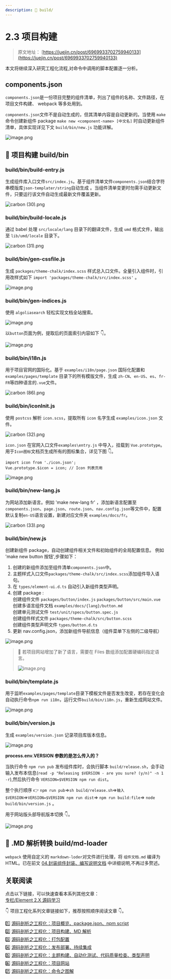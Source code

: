```yaml
---
description: 📁 build/
---
```


# 2.3 项目构建

> 原文地址： [https://juejin.cn/post/6969933702759940133](https://juejin.cn/post/6969933702759940133)

本文将继续深入研究工程化流程,对命令中调用的脚本配置逐一分析。

## components.json

`components.json`是一份项目完整的组件清单，列出了组件的名称、文件路径，在项目文件构建、 webpack 等多处用到。

`components.json`文件不是自动生成的，但其清单内容是自动更新的。当使用 `make`命令创建新组件 package `make new <component-name> [中文名]` 时自动更新组件清单，具体实现详见下文 `build/bin/new.js` 功能详解。

![image.png](https://p6-juejin.byteimg.com/tos-cn-i-k3u1fbpfcp/dc7aa3a40975415183391067bba4942c\~tplv-k3u1fbpfcp-watermark.image)

## 🔧 项目构建 build/bin

### build/bin/build-entry.js

生成组件库入口文件`src/index.js`。基于组件清单文件`components.json`结合字符串模版库`json-templater/string`自动生成 。当组件清单变更时勿需手动更新文件，只要运行该文件自动生成最新文件覆盖更新。

![carbon (30).png](https://p1-juejin.byteimg.com/tos-cn-i-k3u1fbpfcp/0844ce36c74646dd962f016323b6340c\~tplv-k3u1fbpfcp-watermark.image)

### build/bin/build-locale.js

通过 babel 处理 `src/locale/lang` 目录下的翻译文件，生成 `umd` 格式文件，输出至 `lib/umd/locale` 目录下。

![carbon (31).png](https://p6-juejin.byteimg.com/tos-cn-i-k3u1fbpfcp/880ca8b250804afba7b3e6ebb2117b3b\~tplv-k3u1fbpfcp-watermark.image)

### build/bin/gen-cssfile.js

生成 `packages/theme-chalk/index.scss` 样式总入口文件。全量引入组件时，引用改样式如下 `import 'packages/theme-chalk/src/index.scss'` 。

![image.png](https://p1-juejin.byteimg.com/tos-cn-i-k3u1fbpfcp/d7bc95d9d2734522878ae1129dfb0691\~tplv-k3u1fbpfcp-watermark.image)

### build/bin/gen-indices.js

使用 `algoliasearch` 轻松实现文档全站搜索。

![image.png](https://p9-juejin.byteimg.com/tos-cn-i-k3u1fbpfcp/57bcebda271548b48cb13ea504e595ef\~tplv-k3u1fbpfcp-watermark.image)

以`button`页面为例，提取后的页面索引内容如下 👇。

![image.png](https://p6-juejin.byteimg.com/tos-cn-i-k3u1fbpfcp/81a1c7f54a5d4ce5b8df7a2755794b63\~tplv-k3u1fbpfcp-watermark.image)

### build/bin/i18n.js

用于项目官网的国际化。基于 `examples/i18n/page.json` 国际化配置和 `examples/pages/template` 目录下的所有模版文件，生成 `zh-CN`、`en-US`、`es`、`fr-FR`等四种语言的`.vue`文件。

![carbon (86).png](https://p1-juejin.byteimg.com/tos-cn-i-k3u1fbpfcp/adb905b22fd544bfb3352bb62e1c53fd\~tplv-k3u1fbpfcp-watermark.image)

### build/bin/iconInit.js

使用 `postcss` 解析 `icon.scss`，提取所有 `icon` 名字生成 `examples/icon.json` 文件。

![carbon (32).png](https://p1-juejin.byteimg.com/tos-cn-i-k3u1fbpfcp/5dab4c64518f4e56a594df036d38d9e6\~tplv-k3u1fbpfcp-watermark.image)

`icon.json` 在官网入口文件`examples\entry.js` 中导入，挂载到 `Vue.prototype`。 用于`Icon图标`文档页生成所有的图标集合，详见下图 👇。

```
import icon from './icon.json';
Vue.prototype.$icon = icon; // Icon 列表页用
```

![image.png](https://p3-juejin.byteimg.com/tos-cn-i-k3u1fbpfcp/56f1d7f362e144919297e05a292107c2\~tplv-k3u1fbpfcp-watermark.image)

### build/bin/new-lang.js

为网站添加新语言。例如 'make new-lang fr' ，添加新语言配置至 `components.json`、`page.json`、`route.json`、`nav.config.json`等文件中，配置默认复制`en-US`语言设置，新建对应文件夹 `examples/docs/fr`。

![carbon (33).png](https://p6-juejin.byteimg.com/tos-cn-i-k3u1fbpfcp/50e5bbed333d440fa165eb383397b4b4\~tplv-k3u1fbpfcp-watermark.image)

### build/bin/new.js

创建新组件 package，自动创建组件相关文件和初始组件的全局配置信息。 例如 'make new button 按钮',步骤如下：

1. 创建的新组件添加至组件清单`components.json`中。
2. 主题样式入口文件`packages/theme-chalk/src/index.scss`添加组件导入语句。
3. 在 `types/element-ui.d.ts` 自动引入新组件类型声明。
4. 创建 package :\
   创建组件文件 `packages/button/index.js` `packages/button/src/main.vue`\
   创建多语言组件文档 `examples/docs/{lang}/button.md`\
   创建单元测试文件 `test/unit/specs/button.spec.js`\
   创建组件样式文件 `packages/theme-chalk/src/button.scss`\
   创建组件类型声明文件 `types/button.d.ts`
5. 更新 nav.config.json，添加新组件导航信息（组件菜单下左侧的二级导航）

![image.png](https://p6-juejin.byteimg.com/tos-cn-i-k3u1fbpfcp/82f11af5cf2c48149c9be74a2c0e6b44\~tplv-k3u1fbpfcp-watermark.image)

> 🚨 若项目网站增加了新了语言，需要在 Files 数组添加配置硬编码指定语言。
>
> <img src="https://p1-juejin.byteimg.com/tos-cn-i-k3u1fbpfcp/d76aaeb9f11e4e479b6f60f595d868db~tplv-k3u1fbpfcp-watermark.image" alt="image.png" data-size="original">

### build/bin/template.js

用于监听`examples/pages/template`目录下模板文件是否发生改变，若存在变化会自动执行命令`npm run i18n`，运行文件`build/bin/i18n.js`，重新生成网站文件。

![image.png](https://p9-juejin.byteimg.com/tos-cn-i-k3u1fbpfcp/4bbaa1e1a1d1443b8935ba3f5e095b0f\~tplv-k3u1fbpfcp-watermark.image)

### build/bin/version.js

生成 `examples/version.json` 记录项目库版本信息。

![image.png](https://p9-juejin.byteimg.com/tos-cn-i-k3u1fbpfcp/80439736e0234a3f8cbba431c01e15c2\~tplv-k3u1fbpfcp-watermark.image)

**process.env.VERSION 参数的是怎么传入的？**

当执行命令 `npm run pub` 发布组件库时，会执行脚本 `build/release.sh`，会手动输入发布本信息(`read -p "Releasing $VERSION - are you sure? (y/n)" -n 1 -r`),然后执行命令 `VERSION=$VERSION npm run dist`。

整个执行顺序 👉 `npm run pub`=>`sh build/release.sh`=>`输入$VERSION`=>`VERSION=$VERSION npm run dist`=> `npm run build:file`=> `node build/bin/version.js` 。

用于网站版头部导航版本切换 👇。

![image.png](https://p9-juejin.byteimg.com/tos-cn-i-k3u1fbpfcp/a1ac360528ef4c9ea8c1250b32521df2\~tplv-k3u1fbpfcp-watermark.image)

## 🔄 .MD 解析转换 build/md-loader

`webpack` 使用自定义的 `markdown-loder`对文件进行处理，将 `组件文档.md` 编译为 HTML。已在前文 [04.封装组件封装、编写说明文档](https://juejin.cn/post/6953614014546968589#heading-5) 中详细说明,不再过多赘述。

## 关联阅读

点击以下链接，可以快速查看本系列其他文章：\
[专栏/Element 2.X 源码学习](https://juejin.cn/column/6961321064110489631)

👇 项目工程化系列文章链接如下，推荐按照顺序阅读文章 👇。

1️⃣ [源码剖析之工程化：项目概览、package.json、npm script](https://juejin.cn/post/6969258163136626725)\
2️⃣ [源码剖析之工程化：项目构建、MD 解析](https://juejin.cn/post/6969933702759940133)\
3️⃣ [源码剖析之工程化：打包配置](https://juejin.cn/post/6970691644114862111/)\
4️⃣ [源码剖析之工程化：发布部署、持续集成](https://juejin.cn/post/6971054455139598366/)\
5️⃣ [源码剖析之工程化：主题构建、自动化测试、代码质量检查、类型声明](https://juejin.cn/post/6971434343516340238)\
6️⃣ [源码剖析之工程化：项目网站](https://juejin.cn/post/6972180649625157645)\
7️⃣ [源码剖析之工程化：命令之图解](https://juejin.cn/post/6991347082552573965)
